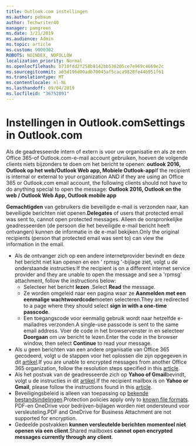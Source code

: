 ```yaml
---
title: Outlook.com instellingen
ms.author: pebaum
author: Techwriter40
manager: pamgreen
ms.date: 3/21/2019
ms.audience: Admin
ms.topic: article
ms.custom: 9000302
ROBOTS: NOINDEX, NOFOLLOW
localization_priority: Normal
ms.openlocfilehash: b710fdd2f258b8142bb536205ce7e969c4669e2c
ms.sourcegitcommit: a65d196d00adb70045af5caca9828fe44b951f61
ms.translationtype: MT
ms.contentlocale: nl-NL
ms.lasthandoff: 09/04/2019
ms.locfileid: "36752891"
---
```

# <a name="settings-in-outlookcom"></a><span data-ttu-id="033bd-102">Instellingen in Outlook.com</span><span class="sxs-lookup"><span data-stu-id="033bd-102">Settings in Outlook.com</span></span>

<span data-ttu-id="033bd-103">Als de geadresseerde intern of extern is voor uw organisatie en als ze een Office 365-of Outlook.com-e-mail account gebruiken, hoeven de volgende clients niets bijzonders te doen om het bericht te openen: **outlook 2016, Outlook op het web/Outlook Web app, Mobiele Outlook-app**</span><span class="sxs-lookup"><span data-stu-id="033bd-103">If the recipient is internal or external to your organization AND if they are using an Office 365 or Outlook.com email account, the following clients should not have to do anything special to open the message: **Outlook 2016, Outlook on the web / Outlook Web App, Outlook mobile app**</span></span>

<span data-ttu-id="033bd-104">**Gemachtigden** van gebruikers die beveiligde e-mail is verzonden naar, kan beveiligde berichten niet openen.</span><span class="sxs-lookup"><span data-stu-id="033bd-104">**Delegates** of users that protected email was sent to, cannot open protected messages.</span></span> <span data-ttu-id="033bd-105">Alleen de oorspronkelijke geadresseerden (de persoon die het beveiligde e-mail bericht heeft ontvangen) kunnen de informatie in de e-mail bekijken.</span><span class="sxs-lookup"><span data-stu-id="033bd-105">Only the original recipients (person that protected email was sent to) can view the information in the email.</span></span>

- <span data-ttu-id="033bd-106">Als de ontvanger zich op een andere internetprovider bevindt en deze het&nbsp;bericht niet kan openen en een ' rpmsg '-bijlage ziet, volgt u de onderstaande instructies:</span><span class="sxs-lookup"><span data-stu-id="033bd-106">If the recipient is on a different internet service provider and they are&nbsp;unable to open the message and see a 'rpmsg' attachment, follow the instructions below:</span></span>
    - <span data-ttu-id="033bd-107">Selecteer het bericht **lezen** .</span><span class="sxs-lookup"><span data-stu-id="033bd-107">Select **Read** the message.</span></span>
    - <span data-ttu-id="033bd-108">Ze worden omgeleid naar een pagina waar ze **Aanmelden met een eenmalige wachtwoordcode**moeten selecteren.</span><span class="sxs-lookup"><span data-stu-id="033bd-108">They are redirected to a page where they should select **sign in with a one-time passcode**.</span></span>
    - <span data-ttu-id="033bd-109">Een toegangscode voor eenmalig gebruik wordt naar hetzelfde e-mailadres verzonden.</span><span class="sxs-lookup"><span data-stu-id="033bd-109">A single-use passcode is sent to the same email address.</span></span> <span data-ttu-id="033bd-110">Voer de code in het browservenster in en selecteer **Doorgaan** om uw bericht te lezen.</span><span class="sxs-lookup"><span data-stu-id="033bd-110">Enter the code in the browser window, then select **Continue** to read your message.</span></span>
- <span data-ttu-id="033bd-111">Als u geen berichten van een andere organisatie van Office 365 gecodeerd, volgt u de stappen voor het oplossen die zijn opgegeven in dit [artikel](https://support.office.com/article/known-issues-opening-irm-protected-emails-sent-from-users-in-other-office-365-organizations-0dec0593-a05d-4aa2-8445-9311ebab3164).</span><span class="sxs-lookup"><span data-stu-id="033bd-111">If you are unable to encrypted messages from another Office 365 organization, follow the resolution steps specified in this [article](https://support.office.com/article/known-issues-opening-irm-protected-emails-sent-from-users-in-other-office-365-organizations-0dec0593-a05d-4aa2-8445-9311ebab3164).</span></span>
- <span data-ttu-id="033bd-112">Als het postvak van de geadresseerde zich op **Yahoo of Gmail**bevindt, volgt</span> u de instructies in dit [artikel](https://support.office.com/article/how-do-i-open-a-protected-message-1157a286-8ecc-4b1e-ac43-2a608fbf3098).</span><span class="sxs-lookup"><span data-stu-id="033bd-112">If the recipient mailbox is on **Yahoo or Gmail**, please follow the instructions</span> found in this [article](https://support.office.com/article/how-do-i-open-a-protected-message-1157a286-8ecc-4b1e-ac43-2a608fbf3098).</span></span>
- <span data-ttu-id="033bd-113">Beveiligingsbeleid is alleen van toepassing op [bekende bestandsindelingen](https://docs.microsoft.com/azure/information-protection/rms-client/client-admin-guide-file-types).</span><span class="sxs-lookup"><span data-stu-id="033bd-113">Protection policies apply only to [known file formats](https://docs.microsoft.com/azure/information-protection/rms-client/client-admin-guide-file-types).</span></span> <span data-ttu-id="033bd-114">PDF-en OneDrive voor bedrijven-bijlagen worden niet ondersteund voor versleuteling.</span><span class="sxs-lookup"><span data-stu-id="033bd-114">PDF and OneDrive for Business Attachment are not supported for encryption.</span></span>
- <span data-ttu-id="033bd-115">Gedeelde postvakken **kunnen versleutelde berichten momenteel niet openen via een client**.</span><span class="sxs-lookup"><span data-stu-id="033bd-115">Shared mailboxes **cannot open encrypted messages currently through any client**.</span></span> 
